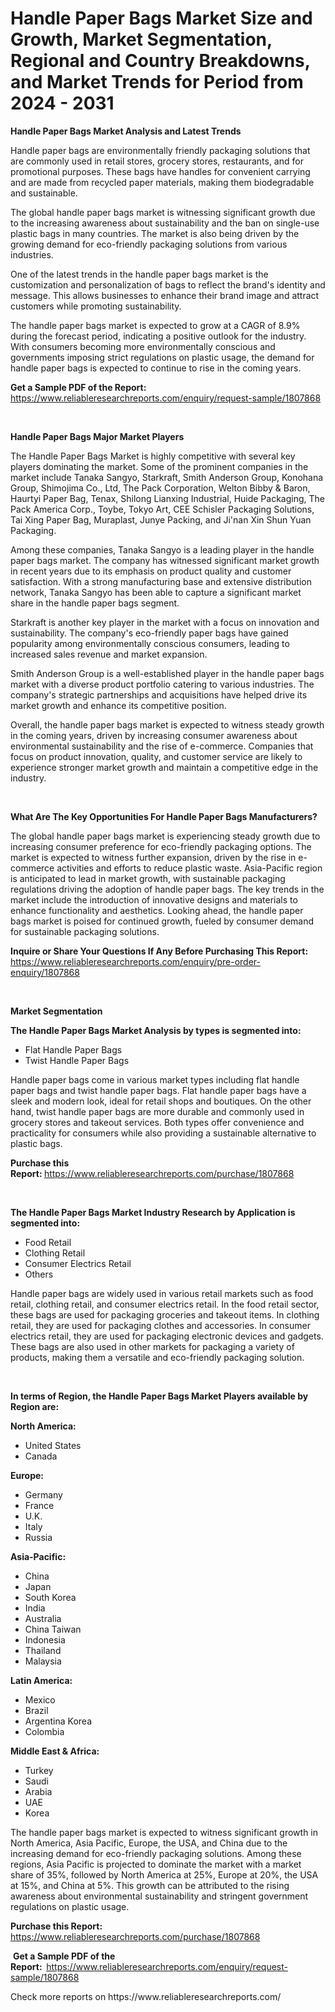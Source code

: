 <p><h1>Handle Paper Bags Market Size and Growth, Market Segmentation, Regional and Country Breakdowns, and Market Trends for Period from 2024 -  2031</h1></p><p><strong>Handle Paper Bags Market Analysis and Latest Trends</strong></p>
<p><p>Handle paper bags are environmentally friendly packaging solutions that are commonly used in retail stores, grocery stores, restaurants, and for promotional purposes. These bags have handles for convenient carrying and are made from recycled paper materials, making them biodegradable and sustainable.</p><p>The global handle paper bags market is witnessing significant growth due to the increasing awareness about sustainability and the ban on single-use plastic bags in many countries. The market is also being driven by the growing demand for eco-friendly packaging solutions from various industries.</p><p>One of the latest trends in the handle paper bags market is the customization and personalization of bags to reflect the brand's identity and message. This allows businesses to enhance their brand image and attract customers while promoting sustainability.</p><p>The handle paper bags market is expected to grow at a CAGR of 8.9% during the forecast period, indicating a positive outlook for the industry. With consumers becoming more environmentally conscious and governments imposing strict regulations on plastic usage, the demand for handle paper bags is expected to continue to rise in the coming years.</p></p>
<p><strong>Get a Sample PDF of the Report:&nbsp;</strong> <a href="https://www.reliableresearchreports.com/enquiry/request-sample/1807868">https://www.reliableresearchreports.com/enquiry/request-sample/1807868</a></p>
<p>&nbsp;</p>
<p><strong>Handle Paper Bags Major Market Players</strong></p>
<p><p>The Handle Paper Bags Market is highly competitive with several key players dominating the market. Some of the prominent companies in the market include Tanaka Sangyo, Starkraft, Smith Anderson Group, Konohana Group, Shimojima Co., Ltd, The Pack Corporation, Welton Bibby & Baron, Haurtyi Paper Bag, Tenax, Shilong Lianxing Industrial, Huide Packaging, The Pack America Corp., Toybe, Tokyo Art, CEE Schisler Packaging Solutions, Tai Xing Paper Bag, Muraplast, Junye Packing, and Ji'nan Xin Shun Yuan Packaging.</p><p>Among these companies, Tanaka Sangyo is a leading player in the handle paper bags market. The company has witnessed significant market growth in recent years due to its emphasis on product quality and customer satisfaction. With a strong manufacturing base and extensive distribution network, Tanaka Sangyo has been able to capture a significant market share in the handle paper bags segment.</p><p>Starkraft is another key player in the market with a focus on innovation and sustainability. The company's eco-friendly paper bags have gained popularity among environmentally conscious consumers, leading to increased sales revenue and market expansion.</p><p>Smith Anderson Group is a well-established player in the handle paper bags market with a diverse product portfolio catering to various industries. The company's strategic partnerships and acquisitions have helped drive its market growth and enhance its competitive position.</p><p>Overall, the handle paper bags market is expected to witness steady growth in the coming years, driven by increasing consumer awareness about environmental sustainability and the rise of e-commerce. Companies that focus on product innovation, quality, and customer service are likely to experience stronger market growth and maintain a competitive edge in the industry.</p></p>
<p>&nbsp;</p>
<p><strong>What Are The Key Opportunities For Handle Paper Bags Manufacturers?</strong></p>
<p><p>The global handle paper bags market is experiencing steady growth due to increasing consumer preference for eco-friendly packaging options. The market is expected to witness further expansion, driven by the rise in e-commerce activities and efforts to reduce plastic waste. Asia-Pacific region is anticipated to lead in market growth, with sustainable packaging regulations driving the adoption of handle paper bags. The key trends in the market include the introduction of innovative designs and materials to enhance functionality and aesthetics. Looking ahead, the handle paper bags market is poised for continued growth, fueled by consumer demand for sustainable packaging solutions.</p></p>
<p><strong>Inquire or Share Your Questions If Any Before Purchasing This Report:</strong> <a href="https://www.reliableresearchreports.com/enquiry/pre-order-enquiry/1807868">https://www.reliableresearchreports.com/enquiry/pre-order-enquiry/1807868</a></p>
<p>&nbsp;</p>
<p><strong>Market Segmentation</strong></p>
<p><strong>The Handle Paper Bags Market Analysis by types is segmented into:</strong></p>
<p><ul><li>Flat Handle Paper Bags</li><li>Twist Handle Paper Bags</li></ul></p>
<p><p>Handle paper bags come in various market types including flat handle paper bags and twist handle paper bags. Flat handle paper bags have a sleek and modern look, ideal for retail shops and boutiques. On the other hand, twist handle paper bags are more durable and commonly used in grocery stores and takeout services. Both types offer convenience and practicality for consumers while also providing a sustainable alternative to plastic bags.</p></p>
<p><strong>Purchase this Report:&nbsp;</strong><a href="https://www.reliableresearchreports.com/purchase/1807868">https://www.reliableresearchreports.com/purchase/1807868</a></p>
<p>&nbsp;</p>
<p><strong>The Handle Paper Bags Market Industry Research by Application is segmented into:</strong></p>
<p><ul><li>Food Retail</li><li>Clothing Retail</li><li>Consumer Electrics Retail</li><li>Others</li></ul></p>
<p><p>Handle paper bags are widely used in various retail markets such as food retail, clothing retail, and consumer electrics retail. In the food retail sector, these bags are used for packaging groceries and takeout items. In clothing retail, they are used for packaging clothes and accessories. In consumer electrics retail, they are used for packaging electronic devices and gadgets. These bags are also used in other markets for packaging a variety of products, making them a versatile and eco-friendly packaging solution.</p></p>
<p>&nbsp;</p>
<p><strong>In terms of Region, the Handle Paper Bags Market Players available by Region are:</strong></p>
<p>
    <p> <strong> North America: </strong>
        <ul>
            <li>United States</li>
            <li>Canada</li>
        </ul>
        </p> 
    <p> <strong> Europe: </strong>
        <ul>
            <li>Germany</li>
            <li>France</li>
            <li>U.K.</li>
            <li>Italy</li>
            <li>Russia</li>
        </ul>
        </p> 
    <p> <strong> Asia-Pacific: </strong>
        <ul>
            <li>China</li>
            <li>Japan</li>
            <li>South Korea</li>
            <li>India</li>
            <li>Australia</li>
            <li>China Taiwan</li>
            <li>Indonesia</li>
            <li>Thailand</li>
            <li>Malaysia</li>
        </ul>
        </p> 
    <p> <strong> Latin America: </strong>
        <ul>
            <li>Mexico</li>
            <li>Brazil</li>
            <li>Argentina Korea</li>
            <li>Colombia</li>
        </ul>
        </p> 
    <p> <strong> Middle East & Africa: </strong>
        <ul>
            <li>Turkey</li>
            <li>Saudi</li>
            <li>Arabia</li>
            <li>UAE</li>
            <li>Korea</li>
        </ul>
    </p>
    </p>
<p><p>The handle paper bags market is expected to witness significant growth in North America, Asia Pacific, Europe, the USA, and China due to the increasing demand for eco-friendly packaging solutions. Among these regions, Asia Pacific is projected to dominate the market with a market share of 35%, followed by North America at 25%, Europe at 20%, the USA at 15%, and China at 5%. This growth can be attributed to the rising awareness about environmental sustainability and stringent government regulations on plastic usage.</p></p>
<p><strong>Purchase this Report: </strong><a href="https://www.reliableresearchreports.com/purchase/1807868">https://www.reliableresearchreports.com/purchase/1807868</a></p>
<p>&nbsp;<strong>Get a Sample PDF of the Report:&nbsp;&nbsp;</strong><a href="https://www.reliableresearchreports.com/enquiry/request-sample/1807868">https://www.reliableresearchreports.com/enquiry/request-sample/1807868</a></p>
<p><strong></strong></p>
<p>Check more reports on https://www.reliableresearchreports.com/</p>